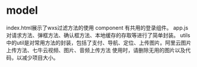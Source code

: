 # model
index.html展示了wxs过滤方法的使用
component 有共用的登录组件。
app.js 对请求方法、弹框方法、确认框方法、本地缓存的存取等进行了简单封装。
utils中的util是对常用方法的封装，包括了支付、导航、定位、上传图片。阿里云图片上传方法、七牛云视频、图片、音频上传方法
使用时，请删除无用的图片以及代码，以减少项目大小。
